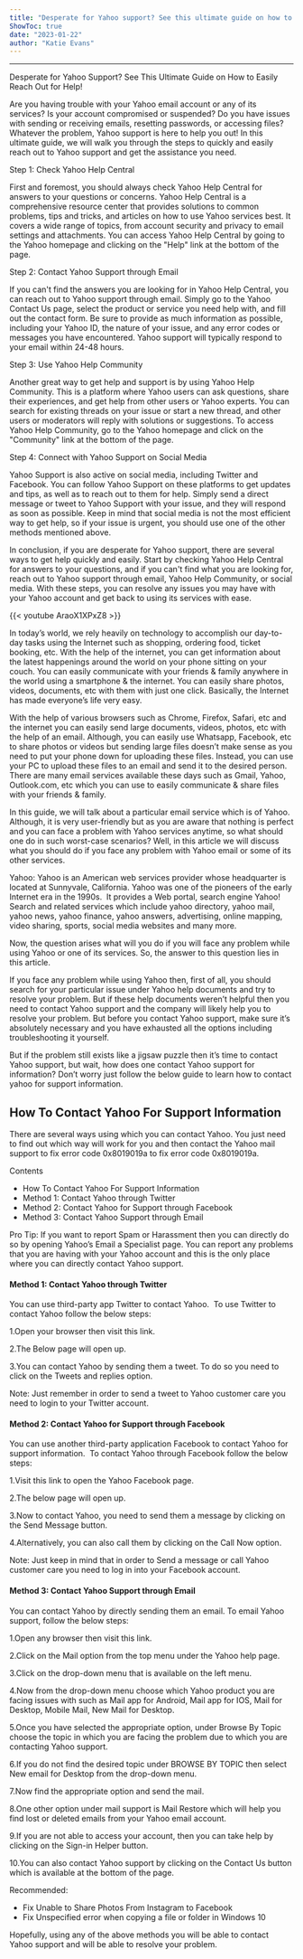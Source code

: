 ```yaml
---
title: "Desperate for Yahoo support? See this ultimate guide on how to easily reach out for help!"
ShowToc: true 
date: "2023-01-22"
author: "Katie Evans"
---
```

*****
Desperate for Yahoo Support? See This Ultimate Guide on How to Easily Reach Out for Help!

Are you having trouble with your Yahoo email account or any of its services? Is your account compromised or suspended? Do you have issues with sending or receiving emails, resetting passwords, or accessing files? Whatever the problem, Yahoo support is here to help you out! In this ultimate guide, we will walk you through the steps to quickly and easily reach out to Yahoo support and get the assistance you need.

Step 1: Check Yahoo Help Central

First and foremost, you should always check Yahoo Help Central for answers to your questions or concerns. Yahoo Help Central is a comprehensive resource center that provides solutions to common problems, tips and tricks, and articles on how to use Yahoo services best. It covers a wide range of topics, from account security and privacy to email settings and attachments. You can access Yahoo Help Central by going to the Yahoo homepage and clicking on the "Help" link at the bottom of the page.

Step 2: Contact Yahoo Support through Email

If you can't find the answers you are looking for in Yahoo Help Central, you can reach out to Yahoo support through email. Simply go to the Yahoo Contact Us page, select the product or service you need help with, and fill out the contact form. Be sure to provide as much information as possible, including your Yahoo ID, the nature of your issue, and any error codes or messages you have encountered. Yahoo support will typically respond to your email within 24-48 hours.

Step 3: Use Yahoo Help Community

Another great way to get help and support is by using Yahoo Help Community. This is a platform where Yahoo users can ask questions, share their experiences, and get help from other users or Yahoo experts. You can search for existing threads on your issue or start a new thread, and other users or moderators will reply with solutions or suggestions. To access Yahoo Help Community, go to the Yahoo homepage and click on the "Community" link at the bottom of the page.

Step 4: Connect with Yahoo Support on Social Media

Yahoo Support is also active on social media, including Twitter and Facebook. You can follow Yahoo Support on these platforms to get updates and tips, as well as to reach out to them for help. Simply send a direct message or tweet to Yahoo Support with your issue, and they will respond as soon as possible. Keep in mind that social media is not the most efficient way to get help, so if your issue is urgent, you should use one of the other methods mentioned above.

In conclusion, if you are desperate for Yahoo support, there are several ways to get help quickly and easily. Start by checking Yahoo Help Central for answers to your questions, and if you can't find what you are looking for, reach out to Yahoo support through email, Yahoo Help Community, or social media. With these steps, you can resolve any issues you may have with your Yahoo account and get back to using its services with ease.

{{< youtube AraoX1XPxZ8 >}} 



In today’s world, we rely heavily on technology to accomplish our day-to-day tasks using the Internet such as shopping, ordering food, ticket booking, etc. With the help of the internet, you can get information about the latest happenings around the world on your phone sitting on your couch. You can easily communicate with your friends & family anywhere in the world using a smartphone & the internet. You can easily share photos, videos, documents, etc with them with just one click. Basically, the Internet has made everyone’s life very easy.
 
With the help of various browsers such as Chrome, Firefox, Safari, etc and the internet you can easily send large documents, videos, photos, etc with the help of an email. Although, you can easily use Whatsapp, Facebook, etc to share photos or videos but sending large files doesn’t make sense as you need to put your phone down for uploading these files. Instead, you can use your PC to upload these files to an email and send it to the desired person. There are many email services available these days such as Gmail, Yahoo, Outlook.com, etc which you can use to easily communicate & share files with your friends & family.
 
In this guide, we will talk about a particular email service which is of Yahoo. Although, it is very user-friendly but as you are aware that nothing is perfect and you can face a problem with Yahoo services anytime, so what should one do in such worst-case scenarios? Well, in this article we will discuss what you should do if you face any problem with Yahoo email or some of its other services.
 
Yahoo: Yahoo is an American web services provider whose headquarter is located at Sunnyvale, California. Yahoo was one of the pioneers of the early Internet era in the 1990s.  It provides a Web portal, search engine Yahoo! Search and related services which include yahoo directory, yahoo mail, yahoo news, yahoo finance, yahoo answers, advertising, online mapping, video sharing, sports, social media websites and many more.
 

 
Now, the question arises what will you do if you will face any problem while using Yahoo or one of its services. So, the answer to this question lies in this article.
 
If you face any problem while using Yahoo then, first of all, you should search for your particular issue under Yahoo help documents and try to resolve your problem. But if these help documents weren’t helpful then you need to contact Yahoo support and the company will likely help you to resolve your problem. But before you contact Yahoo support, make sure it’s absolutely necessary and you have exhausted all the options including troubleshooting it yourself.
 
But if the problem still exists like a jigsaw puzzle then it’s time to contact Yahoo support, but wait, how does one contact Yahoo support for information? Don’t worry just follow the below guide to learn how to contact yahoo for support information.
 
## How To Contact Yahoo For Support Information 
 
There are several ways using which you can contact Yahoo. You just need to find out which way will work for you and then contact the Yahoo mail support to fix error code 0x8019019a to fix error code 0x8019019a.
 
Contents
 
- How To Contact Yahoo For Support Information
 - Method 1: Contact Yahoo through Twitter
 - Method 2: Contact Yahoo for Support through Facebook
 - Method 3: Contact Yahoo Support through Email

 
Pro Tip: If you want to report Spam or Harassment then you can directly do so by opening Yahoo’s Email a Specialist page. You can report any problems that you are having with your Yahoo account and this is the only place where you can directly contact Yahoo support.
 
#### Method 1: Contact Yahoo through Twitter 
 
You can use third-party app Twitter to contact Yahoo.  To use Twitter to contact Yahoo follow the below steps:
 
1.Open your browser then visit this link.
 
2.The Below page will open up.
 
3.You can contact Yahoo by sending them a tweet. To do so you need to click on the Tweets and replies option.
 
Note: Just remember in order to send a tweet to Yahoo customer care you need to login to your Twitter account.
 
#### Method 2: Contact Yahoo for Support through Facebook 
 
You can use another third-party application Facebook to contact Yahoo for support information.  To contact Yahoo through Facebook follow the below steps:
 
1.Visit this link to open the Yahoo Facebook page.
 
2.The below page will open up.
 
3.Now to contact Yahoo, you need to send them a message by clicking on the Send Message button.
 
4.Alternatively, you can also call them by clicking on the Call Now option.
 
Note: Just keep in mind that in order to Send a message or call Yahoo customer care you need to log in into your Facebook account.
 
#### Method 3: Contact Yahoo Support through Email      
 
You can contact Yahoo by directly sending them an email. To email Yahoo support, follow the below steps:
 
1.Open any browser then visit this link.
 
2.Click on the Mail option from the top menu under the Yahoo help page.
 
3.Click on the drop-down menu that is available on the left menu.
 
4.Now from the drop-down menu choose which Yahoo product you are facing issues with such as Mail app for Android, Mail app for IOS, Mail for Desktop, Mobile Mail, New Mail for Desktop.
 
5.Once you have selected the appropriate option, under Browse By Topic choose the topic in which you are facing the problem due to which you are contacting Yahoo support.
 
6.If you do not find the desired topic under BROWSE BY TOPIC then select New email for Desktop from the drop-down menu.
 
7.Now find the appropriate option and send the mail.
 
8.One other option under mail support is Mail Restore which will help you find lost or deleted emails from your Yahoo email account.
 
9.If you are not able to access your account, then you can take help by clicking on the Sign-in Helper button.
 
10.You can also contact Yahoo support by clicking on the Contact Us button which is available at the bottom of the page.
 
Recommended:
 
- Fix Unable to Share Photos From Instagram to Facebook
 - Fix Unspecified error when copying a file or folder in Windows 10

 
Hopefully, using any of the above methods you will be able to contact Yahoo support and will be able to resolve your problem.




